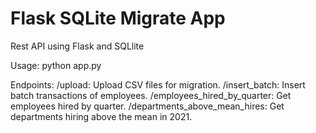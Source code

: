 # Flask SQLite Migrate App

Rest API using Flask and SQLlite

Usage:
python app.py

Endpoints:
/upload: Upload CSV files for migration.
/insert_batch: Insert batch transactions of employees.
/employees_hired_by_quarter: Get employees hired by quarter.
/departments_above_mean_hires: Get departments hiring above the mean in 2021.
